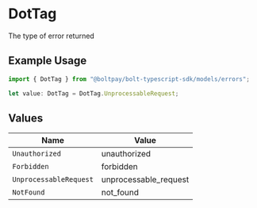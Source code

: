 # DotTag

The type of error returned

## Example Usage

```typescript
import { DotTag } from "@boltpay/bolt-typescript-sdk/models/errors";

let value: DotTag = DotTag.UnprocessableRequest;
```

## Values

| Name                   | Value                  |
| ---------------------- | ---------------------- |
| `Unauthorized`         | unauthorized           |
| `Forbidden`            | forbidden              |
| `UnprocessableRequest` | unprocessable_request  |
| `NotFound`             | not_found              |